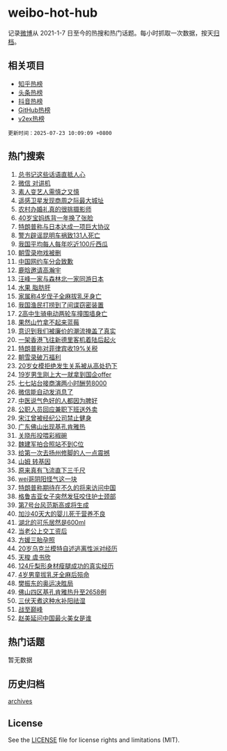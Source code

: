 # weibo-hot-hub

记录[微博](https://www.weibo.com)从 2021-1-7 日至今的热搜和热门话题。每小时抓取一次数据，按天[归档](archives)。

## 相关项目

- [知乎热榜](https://github.com/snaildev/zhihu-hot-hub)
- [头条热榜](https://github.com/snaildev/toutiao-hot-hub)
- [抖音热榜](https://github.com/snaildev/douyin-hot-hub)
- [GitHub热榜](https://github.com/snaildev/github-hot-hub)
- [v2ex热榜](https://github.com/snaildev/v2ex-hot-hub)


`更新时间：2025-07-23 10:09:09 +0800`

## 热门搜索

1. [总书记这些话语直抵人心](https://m.weibo.cn/search?containerid=100103type%3D1%26t%3D10%26q%3D%23%E6%80%BB%E4%B9%A6%E8%AE%B0%E8%BF%99%E4%BA%9B%E8%AF%9D%E8%AF%AD%E7%9B%B4%E6%8A%B5%E4%BA%BA%E5%BF%83%23&stream_entry_id=51&isnewpage=1&extparam=seat%3D1%26cate%3D10103%26q%3D%2523%25E6%2580%25BB%25E4%25B9%25A6%25E8%25AE%25B0%25E8%25BF%2599%25E4%25BA%259B%25E8%25AF%259D%25E8%25AF%25AD%25E7%259B%25B4%25E6%258A%25B5%25E4%25BA%25BA%25E5%25BF%2583%2523%26pos%3D0%26stream_entry_id%3D51%26c_type%3D51%26filter_type%3Drealtimehot%26dgr%3D0%26display_time%3D1753236548%26pre_seqid%3D17532365480580055279)
1. [微信 对讲机](https://m.weibo.cn/search?containerid=100103type%3D1%26t%3D10%26q%3D%E5%BE%AE%E4%BF%A1+%E5%AF%B9%E8%AE%B2%E6%9C%BA&stream_entry_id=31&isnewpage=1&extparam=seat%3D1%26flag%3D1%26pos%3D0%26stream_entry_id%3D31%26lcate%3D5001%26realpos%3D1%26q%3D%25E5%25BE%25AE%25E4%25BF%25A1%2520%25E5%25AF%25B9%25E8%25AE%25B2%25E6%259C%25BA%26filter_type%3Drealtimehot%26dgr%3D0%26band_rank%3D1%26cate%3D5001%26c_type%3D31%26display_time%3D1753236548%26pre_seqid%3D17532365480580055279)
1. [素人变艺人需慎之又慎](https://m.weibo.cn/search?containerid=100103type%3D1%26t%3D10%26q%3D%23%E7%B4%A0%E4%BA%BA%E5%8F%98%E8%89%BA%E4%BA%BA%E9%9C%80%E6%85%8E%E4%B9%8B%E5%8F%88%E6%85%8E%23&stream_entry_id=31&isnewpage=1&extparam=seat%3D1%26flag%3D1%26pos%3D1%26stream_entry_id%3D31%26lcate%3D5001%26realpos%3D2%26q%3D%2523%25E7%25B4%25A0%25E4%25BA%25BA%25E5%258F%2598%25E8%2589%25BA%25E4%25BA%25BA%25E9%259C%2580%25E6%2585%258E%25E4%25B9%258B%25E5%258F%2588%25E6%2585%258E%2523%26filter_type%3Drealtimehot%26dgr%3D0%26band_rank%3D2%26cate%3D5001%26c_type%3D31%26display_time%3D1753236548%26pre_seqid%3D17532365480580055279)
1. [遥感卫星发现商周之际最大城址](https://m.weibo.cn/search?containerid=100103type%3D1%26t%3D10%26q%3D%23%E9%81%A5%E6%84%9F%E5%8D%AB%E6%98%9F%E5%8F%91%E7%8E%B0%E5%95%86%E5%91%A8%E4%B9%8B%E9%99%85%E6%9C%80%E5%A4%A7%E5%9F%8E%E5%9D%80%23&stream_entry_id=31&isnewpage=1&extparam=seat%3D1%26flag%3D0%26pos%3D2%26stream_entry_id%3D31%26lcate%3D5001%26realpos%3D3%26q%3D%2523%25E9%2581%25A5%25E6%2584%259F%25E5%258D%25AB%25E6%2598%259F%25E5%258F%2591%25E7%258E%25B0%25E5%2595%2586%25E5%2591%25A8%25E4%25B9%258B%25E9%2599%2585%25E6%259C%2580%25E5%25A4%25A7%25E5%259F%258E%25E5%259D%2580%2523%26filter_type%3Drealtimehot%26dgr%3D0%26band_rank%3D3%26cate%3D5001%26c_type%3D31%26display_time%3D1753236548%26pre_seqid%3D17532365480580055279)
1. [农村办婚礼真的很挑摄影师](https://m.weibo.cn/search?containerid=100103type%3D1%26t%3D10%26q%3D%E5%86%9C%E6%9D%91%E5%8A%9E%E5%A9%9A%E7%A4%BC%E7%9C%9F%E7%9A%84%E5%BE%88%E6%8C%91%E6%91%84%E5%BD%B1%E5%B8%88&stream_entry_id=31&isnewpage=1&extparam=seat%3D1%26flag%3D0%26pos%3D3%26stream_entry_id%3D31%26lcate%3D5001%26realpos%3D4%26q%3D%25E5%2586%259C%25E6%259D%2591%25E5%258A%259E%25E5%25A9%259A%25E7%25A4%25BC%25E7%259C%259F%25E7%259A%2584%25E5%25BE%2588%25E6%258C%2591%25E6%2591%2584%25E5%25BD%25B1%25E5%25B8%2588%26filter_type%3Drealtimehot%26dgr%3D0%26band_rank%3D4%26cate%3D5001%26c_type%3D31%26display_time%3D1753236548%26pre_seqid%3D17532365480580055279)
1. [40岁宝妈练背一年换了张脸](https://m.weibo.cn/search?containerid=100103type%3D1%26t%3D10%26q%3D%2340%E5%B2%81%E5%AE%9D%E5%A6%88%E7%BB%83%E8%83%8C%E4%B8%80%E5%B9%B4%E6%8D%A2%E4%BA%86%E5%BC%A0%E8%84%B8%23&stream_entry_id=31&isnewpage=1&extparam=seat%3D1%26flag%3D1%26pos%3D4%26stream_entry_id%3D31%26lcate%3D5001%26realpos%3D5%26q%3D%252340%25E5%25B2%2581%25E5%25AE%259D%25E5%25A6%2588%25E7%25BB%2583%25E8%2583%258C%25E4%25B8%2580%25E5%25B9%25B4%25E6%258D%25A2%25E4%25BA%2586%25E5%25BC%25A0%25E8%2584%25B8%2523%26filter_type%3Drealtimehot%26dgr%3D0%26band_rank%3D5%26cate%3D5001%26c_type%3D31%26display_time%3D1753236548%26pre_seqid%3D17532365480580055279)
1. [特朗普称与日本达成一项巨大协议](https://m.weibo.cn/search?containerid=100103type%3D1%26t%3D10%26q%3D%23%E7%89%B9%E6%9C%97%E6%99%AE%E7%A7%B0%E4%B8%8E%E6%97%A5%E6%9C%AC%E8%BE%BE%E6%88%90%E4%B8%80%E9%A1%B9%E5%B7%A8%E5%A4%A7%E5%8D%8F%E8%AE%AE%23&stream_entry_id=31&isnewpage=1&extparam=seat%3D1%26flag%3D0%26pos%3D5%26stream_entry_id%3D31%26lcate%3D5001%26realpos%3D6%26q%3D%2523%25E7%2589%25B9%25E6%259C%2597%25E6%2599%25AE%25E7%25A7%25B0%25E4%25B8%258E%25E6%2597%25A5%25E6%259C%25AC%25E8%25BE%25BE%25E6%2588%2590%25E4%25B8%2580%25E9%25A1%25B9%25E5%25B7%25A8%25E5%25A4%25A7%25E5%258D%258F%25E8%25AE%25AE%2523%26filter_type%3Drealtimehot%26dgr%3D0%26band_rank%3D6%26cate%3D5001%26c_type%3D31%26display_time%3D1753236548%26pre_seqid%3D17532365480580055279)
1. [警方辟谣昆明车祸致131人死亡](https://m.weibo.cn/search?containerid=100103type%3D1%26t%3D10%26q%3D%23%E8%AD%A6%E6%96%B9%E8%BE%9F%E8%B0%A3%E6%98%86%E6%98%8E%E8%BD%A6%E7%A5%B8%E8%87%B4131%E4%BA%BA%E6%AD%BB%E4%BA%A1%23&stream_entry_id=31&isnewpage=1&extparam=seat%3D1%26is_ad_pos%3D1%26pos%3D6%26stream_entry_id%3D31%26lcate%3D5001%26cate%3D5001%26q%3D%2523%25E8%25AD%25A6%25E6%2596%25B9%25E8%25BE%259F%25E8%25B0%25A3%25E6%2598%2586%25E6%2598%258E%25E8%25BD%25A6%25E7%25A5%25B8%25E8%2587%25B4131%25E4%25BA%25BA%25E6%25AD%25BB%25E4%25BA%25A1%2523%26filter_type%3Drealtimehot%26dgr%3D0%26c_type%3D31%26adid%3D294375%26band_rank%3D7%26display_time%3D1753236548%26pre_seqid%3D17532365480580055279)
1. [我国平均每人每年吃近100斤西瓜](https://m.weibo.cn/search?containerid=100103type%3D1%26t%3D10%26q%3D%23%E6%88%91%E5%9B%BD%E5%B9%B3%E5%9D%87%E6%AF%8F%E4%BA%BA%E6%AF%8F%E5%B9%B4%E5%90%83%E8%BF%91100%E6%96%A4%E8%A5%BF%E7%93%9C%23&stream_entry_id=31&isnewpage=1&extparam=seat%3D1%26flag%3D0%26pos%3D7%26stream_entry_id%3D31%26lcate%3D5001%26realpos%3D7%26q%3D%2523%25E6%2588%2591%25E5%259B%25BD%25E5%25B9%25B3%25E5%259D%2587%25E6%25AF%258F%25E4%25BA%25BA%25E6%25AF%258F%25E5%25B9%25B4%25E5%2590%2583%25E8%25BF%2591100%25E6%2596%25A4%25E8%25A5%25BF%25E7%2593%259C%2523%26filter_type%3Drealtimehot%26dgr%3D0%26band_rank%3D7%26cate%3D5001%26c_type%3D31%26display_time%3D1753236548%26pre_seqid%3D17532365480580055279)
1. [朝雪录吻戏被删](https://m.weibo.cn/search?containerid=100103type%3D1%26t%3D10%26q%3D%23%E6%9C%9D%E9%9B%AA%E5%BD%95%E5%90%BB%E6%88%8F%E8%A2%AB%E5%88%A0%23&stream_entry_id=31&isnewpage=1&extparam=seat%3D1%26flag%3D1%26pos%3D8%26stream_entry_id%3D31%26lcate%3D5001%26realpos%3D8%26q%3D%2523%25E6%259C%259D%25E9%259B%25AA%25E5%25BD%2595%25E5%2590%25BB%25E6%2588%258F%25E8%25A2%25AB%25E5%2588%25A0%2523%26filter_type%3Drealtimehot%26dgr%3D0%26band_rank%3D8%26cate%3D5001%26c_type%3D31%26display_time%3D1753236548%26pre_seqid%3D17532365480580055279)
1. [中国网约车分会致歉](https://m.weibo.cn/search?containerid=100103type%3D1%26t%3D10%26q%3D%23%E4%B8%AD%E5%9B%BD%E7%BD%91%E7%BA%A6%E8%BD%A6%E5%88%86%E4%BC%9A%E8%87%B4%E6%AD%89%23&stream_entry_id=31&isnewpage=1&extparam=seat%3D1%26flag%3D1%26pos%3D9%26stream_entry_id%3D31%26lcate%3D5001%26realpos%3D9%26q%3D%2523%25E4%25B8%25AD%25E5%259B%25BD%25E7%25BD%2591%25E7%25BA%25A6%25E8%25BD%25A6%25E5%2588%2586%25E4%25BC%259A%25E8%2587%25B4%25E6%25AD%2589%2523%26filter_type%3Drealtimehot%26dgr%3D0%26band_rank%3D9%26cate%3D5001%26c_type%3D31%26display_time%3D1753236548%26pre_seqid%3D17532365480580055279)
1. [鹿晗邀请高瀚宇](https://m.weibo.cn/search?containerid=100103type%3D1%26t%3D10%26q%3D%23%E9%B9%BF%E6%99%97%E9%82%80%E8%AF%B7%E9%AB%98%E7%80%9A%E5%AE%87%23&stream_entry_id=31&isnewpage=1&extparam=seat%3D1%26flag%3D1%26pos%3D10%26stream_entry_id%3D31%26lcate%3D5001%26realpos%3D10%26q%3D%2523%25E9%25B9%25BF%25E6%2599%2597%25E9%2582%2580%25E8%25AF%25B7%25E9%25AB%2598%25E7%2580%259A%25E5%25AE%2587%2523%26filter_type%3Drealtimehot%26dgr%3D0%26band_rank%3D10%26cate%3D5001%26c_type%3D31%26display_time%3D1753236548%26pre_seqid%3D17532365480580055279)
1. [汪峰一家与森林北一家同游日本](https://m.weibo.cn/search?containerid=100103type%3D1%26t%3D10%26q%3D%23%E6%B1%AA%E5%B3%B0%E4%B8%80%E5%AE%B6%E4%B8%8E%E6%A3%AE%E6%9E%97%E5%8C%97%E4%B8%80%E5%AE%B6%E5%90%8C%E6%B8%B8%E6%97%A5%E6%9C%AC%23&stream_entry_id=31&isnewpage=1&extparam=seat%3D1%26flag%3D1%26pos%3D11%26stream_entry_id%3D31%26lcate%3D5001%26realpos%3D11%26q%3D%2523%25E6%25B1%25AA%25E5%25B3%25B0%25E4%25B8%2580%25E5%25AE%25B6%25E4%25B8%258E%25E6%25A3%25AE%25E6%259E%2597%25E5%258C%2597%25E4%25B8%2580%25E5%25AE%25B6%25E5%2590%258C%25E6%25B8%25B8%25E6%2597%25A5%25E6%259C%25AC%2523%26filter_type%3Drealtimehot%26dgr%3D0%26band_rank%3D11%26cate%3D5001%26c_type%3D31%26display_time%3D1753236548%26pre_seqid%3D17532365480580055279)
1. [水果 脂肪肝](https://m.weibo.cn/search?containerid=100103type%3D1%26t%3D10%26q%3D%E6%B0%B4%E6%9E%9C+%E8%84%82%E8%82%AA%E8%82%9D&stream_entry_id=31&isnewpage=1&extparam=seat%3D1%26flag%3D1%26pos%3D12%26stream_entry_id%3D31%26lcate%3D5001%26realpos%3D12%26q%3D%25E6%25B0%25B4%25E6%259E%259C%2520%25E8%2584%2582%25E8%2582%25AA%25E8%2582%259D%26filter_type%3Drealtimehot%26dgr%3D0%26band_rank%3D12%26cate%3D5001%26c_type%3D31%26display_time%3D1753236548%26pre_seqid%3D17532365480580055279)
1. [家属称4岁侄子全麻拔乳牙身亡](https://m.weibo.cn/search?containerid=100103type%3D1%26t%3D10%26q%3D%23%E5%AE%B6%E5%B1%9E%E7%A7%B04%E5%B2%81%E4%BE%84%E5%AD%90%E5%85%A8%E9%BA%BB%E6%8B%94%E4%B9%B3%E7%89%99%E8%BA%AB%E4%BA%A1%23&stream_entry_id=31&isnewpage=1&extparam=seat%3D1%26flag%3D0%26pos%3D13%26stream_entry_id%3D31%26lcate%3D5001%26realpos%3D13%26q%3D%2523%25E5%25AE%25B6%25E5%25B1%259E%25E7%25A7%25B04%25E5%25B2%2581%25E4%25BE%2584%25E5%25AD%2590%25E5%2585%25A8%25E9%25BA%25BB%25E6%258B%2594%25E4%25B9%25B3%25E7%2589%2599%25E8%25BA%25AB%25E4%25BA%25A1%2523%26filter_type%3Drealtimehot%26dgr%3D0%26band_rank%3D13%26cate%3D5001%26c_type%3D31%26display_time%3D1753236548%26pre_seqid%3D17532365480580055279)
1. [我国渔民打捞到了间谍窃密装置](https://m.weibo.cn/search?containerid=100103type%3D1%26t%3D10%26q%3D%23%E6%88%91%E5%9B%BD%E6%B8%94%E6%B0%91%E6%89%93%E6%8D%9E%E5%88%B0%E4%BA%86%E9%97%B4%E8%B0%8D%E7%AA%83%E5%AF%86%E8%A3%85%E7%BD%AE%23&stream_entry_id=31&isnewpage=1&extparam=seat%3D1%26flag%3D0%26pos%3D14%26stream_entry_id%3D31%26lcate%3D5001%26realpos%3D14%26q%3D%2523%25E6%2588%2591%25E5%259B%25BD%25E6%25B8%2594%25E6%25B0%2591%25E6%2589%2593%25E6%258D%259E%25E5%2588%25B0%25E4%25BA%2586%25E9%2597%25B4%25E8%25B0%258D%25E7%25AA%2583%25E5%25AF%2586%25E8%25A3%2585%25E7%25BD%25AE%2523%26filter_type%3Drealtimehot%26dgr%3D0%26band_rank%3D14%26cate%3D5001%26c_type%3D31%26display_time%3D1753236548%26pre_seqid%3D17532365480580055279)
1. [2高中生骑电动两轮车撞围墙身亡](https://m.weibo.cn/search?containerid=100103type%3D1%26t%3D10%26q%3D%232%E9%AB%98%E4%B8%AD%E7%94%9F%E9%AA%91%E7%94%B5%E5%8A%A8%E4%B8%A4%E8%BD%AE%E8%BD%A6%E6%92%9E%E5%9B%B4%E5%A2%99%E8%BA%AB%E4%BA%A1%23&stream_entry_id=31&isnewpage=1&extparam=seat%3D1%26flag%3D0%26pos%3D15%26stream_entry_id%3D31%26lcate%3D5001%26realpos%3D15%26q%3D%25232%25E9%25AB%2598%25E4%25B8%25AD%25E7%2594%259F%25E9%25AA%2591%25E7%2594%25B5%25E5%258A%25A8%25E4%25B8%25A4%25E8%25BD%25AE%25E8%25BD%25A6%25E6%2592%259E%25E5%259B%25B4%25E5%25A2%2599%25E8%25BA%25AB%25E4%25BA%25A1%2523%26filter_type%3Drealtimehot%26dgr%3D0%26band_rank%3D15%26cate%3D5001%26c_type%3D31%26display_time%3D1753236548%26pre_seqid%3D17532365480580055279)
1. [果然山竹拿不起来蓝莓](https://m.weibo.cn/search?containerid=100103type%3D1%26t%3D10%26q%3D%E6%9E%9C%E7%84%B6%E5%B1%B1%E7%AB%B9%E6%8B%BF%E4%B8%8D%E8%B5%B7%E6%9D%A5%E8%93%9D%E8%8E%93&stream_entry_id=31&isnewpage=1&extparam=seat%3D1%26flag%3D0%26pos%3D16%26stream_entry_id%3D31%26lcate%3D5001%26realpos%3D16%26q%3D%25E6%259E%259C%25E7%2584%25B6%25E5%25B1%25B1%25E7%25AB%25B9%25E6%258B%25BF%25E4%25B8%258D%25E8%25B5%25B7%25E6%259D%25A5%25E8%2593%259D%25E8%258E%2593%26filter_type%3Drealtimehot%26dgr%3D0%26band_rank%3D16%26cate%3D5001%26c_type%3D31%26display_time%3D1753236548%26pre_seqid%3D17532365480580055279)
1. [意识到我们被廉价的潮流掩盖了真实](https://m.weibo.cn/search?containerid=100103type%3D1%26t%3D10%26q%3D%23%E6%84%8F%E8%AF%86%E5%88%B0%E6%88%91%E4%BB%AC%E8%A2%AB%E5%BB%89%E4%BB%B7%E7%9A%84%E6%BD%AE%E6%B5%81%E6%8E%A9%E7%9B%96%E4%BA%86%E7%9C%9F%E5%AE%9E%23&stream_entry_id=31&isnewpage=1&extparam=seat%3D1%26flag%3D0%26pos%3D17%26stream_entry_id%3D31%26lcate%3D5001%26realpos%3D17%26q%3D%2523%25E6%2584%258F%25E8%25AF%2586%25E5%2588%25B0%25E6%2588%2591%25E4%25BB%25AC%25E8%25A2%25AB%25E5%25BB%2589%25E4%25BB%25B7%25E7%259A%2584%25E6%25BD%25AE%25E6%25B5%2581%25E6%258E%25A9%25E7%259B%2596%25E4%25BA%2586%25E7%259C%259F%25E5%25AE%259E%2523%26filter_type%3Drealtimehot%26dgr%3D0%26band_rank%3D17%26cate%3D5001%26c_type%3D31%26display_time%3D1753236548%26pre_seqid%3D17532365480580055279)
1. [一架香港飞往新德里客机着陆后起火](https://m.weibo.cn/search?containerid=100103type%3D1%26t%3D10%26q%3D%23%E4%B8%80%E6%9E%B6%E9%A6%99%E6%B8%AF%E9%A3%9E%E5%BE%80%E6%96%B0%E5%BE%B7%E9%87%8C%E5%AE%A2%E6%9C%BA%E7%9D%80%E9%99%86%E5%90%8E%E8%B5%B7%E7%81%AB%23&stream_entry_id=31&isnewpage=1&extparam=seat%3D1%26flag%3D1%26pos%3D18%26stream_entry_id%3D31%26lcate%3D5001%26realpos%3D18%26q%3D%2523%25E4%25B8%2580%25E6%259E%25B6%25E9%25A6%2599%25E6%25B8%25AF%25E9%25A3%259E%25E5%25BE%2580%25E6%2596%25B0%25E5%25BE%25B7%25E9%2587%258C%25E5%25AE%25A2%25E6%259C%25BA%25E7%259D%2580%25E9%2599%2586%25E5%2590%258E%25E8%25B5%25B7%25E7%2581%25AB%2523%26filter_type%3Drealtimehot%26dgr%3D0%26band_rank%3D18%26cate%3D5001%26c_type%3D31%26display_time%3D1753236548%26pre_seqid%3D17532365480580055279)
1. [特朗普称对菲律宾收19%关税](https://m.weibo.cn/search?containerid=100103type%3D1%26t%3D10%26q%3D%23%E7%89%B9%E6%9C%97%E6%99%AE%E7%A7%B0%E5%AF%B9%E8%8F%B2%E5%BE%8B%E5%AE%BE%E6%94%B619%25%E5%85%B3%E7%A8%8E%23&stream_entry_id=31&isnewpage=1&extparam=seat%3D1%26flag%3D1%26pos%3D19%26stream_entry_id%3D31%26lcate%3D5001%26realpos%3D19%26q%3D%2523%25E7%2589%25B9%25E6%259C%2597%25E6%2599%25AE%25E7%25A7%25B0%25E5%25AF%25B9%25E8%258F%25B2%25E5%25BE%258B%25E5%25AE%25BE%25E6%2594%25B619%2525%25E5%2585%25B3%25E7%25A8%258E%2523%26filter_type%3Drealtimehot%26dgr%3D0%26band_rank%3D19%26cate%3D5001%26c_type%3D31%26display_time%3D1753236548%26pre_seqid%3D17532365480580055279)
1. [朝雪录破万福利](https://m.weibo.cn/search?containerid=100103type%3D1%26t%3D10%26q%3D%23%E6%9C%9D%E9%9B%AA%E5%BD%95%E7%A0%B4%E4%B8%87%E7%A6%8F%E5%88%A9%23&stream_entry_id=31&isnewpage=1&extparam=seat%3D1%26flag%3D0%26pos%3D20%26stream_entry_id%3D31%26lcate%3D5001%26realpos%3D20%26q%3D%2523%25E6%259C%259D%25E9%259B%25AA%25E5%25BD%2595%25E7%25A0%25B4%25E4%25B8%2587%25E7%25A6%258F%25E5%2588%25A9%2523%26filter_type%3Drealtimehot%26dgr%3D0%26band_rank%3D20%26cate%3D5001%26c_type%3D31%26display_time%3D1753236548%26pre_seqid%3D17532365480580055279)
1. [20岁女模拒绝发生关系被从高处扔下](https://m.weibo.cn/search?containerid=100103type%3D1%26t%3D10%26q%3D%2320%E5%B2%81%E5%A5%B3%E6%A8%A1%E6%8B%92%E7%BB%9D%E5%8F%91%E7%94%9F%E5%85%B3%E7%B3%BB%E8%A2%AB%E4%BB%8E%E9%AB%98%E5%A4%84%E6%89%94%E4%B8%8B%23&stream_entry_id=31&isnewpage=1&extparam=seat%3D1%26flag%3D1%26pos%3D21%26stream_entry_id%3D31%26lcate%3D5001%26realpos%3D21%26q%3D%252320%25E5%25B2%2581%25E5%25A5%25B3%25E6%25A8%25A1%25E6%258B%2592%25E7%25BB%259D%25E5%258F%2591%25E7%2594%259F%25E5%2585%25B3%25E7%25B3%25BB%25E8%25A2%25AB%25E4%25BB%258E%25E9%25AB%2598%25E5%25A4%2584%25E6%2589%2594%25E4%25B8%258B%2523%26filter_type%3Drealtimehot%26dgr%3D0%26band_rank%3D21%26cate%3D5001%26c_type%3D31%26display_time%3D1753236548%26pre_seqid%3D17532365480580055279)
1. [19岁男生刚上大一就拿到国企offer](https://m.weibo.cn/search?containerid=100103type%3D1%26t%3D10%26q%3D%2319%E5%B2%81%E7%94%B7%E7%94%9F%E5%88%9A%E4%B8%8A%E5%A4%A7%E4%B8%80%E5%B0%B1%E6%8B%BF%E5%88%B0%E5%9B%BD%E4%BC%81offer%23&stream_entry_id=31&isnewpage=1&extparam=seat%3D1%26flag%3D0%26pos%3D22%26stream_entry_id%3D31%26lcate%3D5001%26realpos%3D22%26q%3D%252319%25E5%25B2%2581%25E7%2594%25B7%25E7%2594%259F%25E5%2588%259A%25E4%25B8%258A%25E5%25A4%25A7%25E4%25B8%2580%25E5%25B0%25B1%25E6%258B%25BF%25E5%2588%25B0%25E5%259B%25BD%25E4%25BC%2581offer%2523%26filter_type%3Drealtimehot%26dgr%3D0%26band_rank%3D22%26cate%3D5001%26c_type%3D31%26display_time%3D1753236548%26pre_seqid%3D17532365480580055279)
1. [七七站台接商演两小时酬劳8000](https://m.weibo.cn/search?containerid=100103type%3D1%26t%3D10%26q%3D%23%E4%B8%83%E4%B8%83%E7%AB%99%E5%8F%B0%E6%8E%A5%E5%95%86%E6%BC%94%E4%B8%A4%E5%B0%8F%E6%97%B6%E9%85%AC%E5%8A%B38000%23&stream_entry_id=31&isnewpage=1&extparam=seat%3D1%26flag%3D0%26pos%3D23%26stream_entry_id%3D31%26lcate%3D5001%26realpos%3D23%26q%3D%2523%25E4%25B8%2583%25E4%25B8%2583%25E7%25AB%2599%25E5%258F%25B0%25E6%258E%25A5%25E5%2595%2586%25E6%25BC%2594%25E4%25B8%25A4%25E5%25B0%258F%25E6%2597%25B6%25E9%2585%25AC%25E5%258A%25B38000%2523%26filter_type%3Drealtimehot%26dgr%3D0%26band_rank%3D23%26cate%3D5001%26c_type%3D31%26display_time%3D1753236548%26pre_seqid%3D17532365480580055279)
1. [微信能自动发消息了](https://m.weibo.cn/search?containerid=100103type%3D1%26t%3D10%26q%3D%23%E5%BE%AE%E4%BF%A1%E8%83%BD%E8%87%AA%E5%8A%A8%E5%8F%91%E6%B6%88%E6%81%AF%E4%BA%86%23&stream_entry_id=31&isnewpage=1&extparam=seat%3D1%26flag%3D0%26pos%3D24%26stream_entry_id%3D31%26lcate%3D5001%26realpos%3D24%26q%3D%2523%25E5%25BE%25AE%25E4%25BF%25A1%25E8%2583%25BD%25E8%2587%25AA%25E5%258A%25A8%25E5%258F%2591%25E6%25B6%2588%25E6%2581%25AF%25E4%25BA%2586%2523%26filter_type%3Drealtimehot%26dgr%3D0%26band_rank%3D24%26cate%3D5001%26c_type%3D31%26display_time%3D1753236548%26pre_seqid%3D17532365480580055279)
1. [中医说气色好的人都因为脾好](https://m.weibo.cn/search?containerid=100103type%3D1%26t%3D10%26q%3D%23%E4%B8%AD%E5%8C%BB%E8%AF%B4%E6%B0%94%E8%89%B2%E5%A5%BD%E7%9A%84%E4%BA%BA%E9%83%BD%E5%9B%A0%E4%B8%BA%E8%84%BE%E5%A5%BD%23&stream_entry_id=31&isnewpage=1&extparam=seat%3D1%26flag%3D0%26pos%3D25%26stream_entry_id%3D31%26lcate%3D5001%26realpos%3D25%26q%3D%2523%25E4%25B8%25AD%25E5%258C%25BB%25E8%25AF%25B4%25E6%25B0%2594%25E8%2589%25B2%25E5%25A5%25BD%25E7%259A%2584%25E4%25BA%25BA%25E9%2583%25BD%25E5%259B%25A0%25E4%25B8%25BA%25E8%2584%25BE%25E5%25A5%25BD%2523%26filter_type%3Drealtimehot%26dgr%3D0%26band_rank%3D25%26cate%3D5001%26c_type%3D31%26display_time%3D1753236548%26pre_seqid%3D17532365480580055279)
1. [公职人员回应兼职下班送外卖](https://m.weibo.cn/search?containerid=100103type%3D1%26t%3D10%26q%3D%23%E5%85%AC%E8%81%8C%E4%BA%BA%E5%91%98%E5%9B%9E%E5%BA%94%E5%85%BC%E8%81%8C%E4%B8%8B%E7%8F%AD%E9%80%81%E5%A4%96%E5%8D%96%23&stream_entry_id=31&isnewpage=1&extparam=seat%3D1%26flag%3D0%26pos%3D26%26stream_entry_id%3D31%26lcate%3D5001%26realpos%3D26%26q%3D%2523%25E5%2585%25AC%25E8%2581%258C%25E4%25BA%25BA%25E5%2591%2598%25E5%259B%259E%25E5%25BA%2594%25E5%2585%25BC%25E8%2581%258C%25E4%25B8%258B%25E7%258F%25AD%25E9%2580%2581%25E5%25A4%2596%25E5%258D%2596%2523%26filter_type%3Drealtimehot%26dgr%3D0%26band_rank%3D26%26cate%3D5001%26c_type%3D31%26display_time%3D1753236548%26pre_seqid%3D17532365480580055279)
1. [宋江曾被经纪公司禁止健身](https://m.weibo.cn/search?containerid=100103type%3D1%26t%3D10%26q%3D%23%E5%AE%8B%E6%B1%9F%E6%9B%BE%E8%A2%AB%E7%BB%8F%E7%BA%AA%E5%85%AC%E5%8F%B8%E7%A6%81%E6%AD%A2%E5%81%A5%E8%BA%AB%23&stream_entry_id=31&isnewpage=1&extparam=seat%3D1%26flag%3D0%26pos%3D27%26stream_entry_id%3D31%26lcate%3D5001%26realpos%3D27%26q%3D%2523%25E5%25AE%258B%25E6%25B1%259F%25E6%259B%25BE%25E8%25A2%25AB%25E7%25BB%258F%25E7%25BA%25AA%25E5%2585%25AC%25E5%258F%25B8%25E7%25A6%2581%25E6%25AD%25A2%25E5%2581%25A5%25E8%25BA%25AB%2523%26filter_type%3Drealtimehot%26dgr%3D0%26band_rank%3D27%26cate%3D5001%26c_type%3D31%26display_time%3D1753236548%26pre_seqid%3D17532365480580055279)
1. [广东佛山出现基孔肯雅热](https://m.weibo.cn/search?containerid=100103type%3D1%26t%3D10%26q%3D%23%E5%B9%BF%E4%B8%9C%E4%BD%9B%E5%B1%B1%E5%87%BA%E7%8E%B0%E5%9F%BA%E5%AD%94%E8%82%AF%E9%9B%85%E7%83%AD%23&stream_entry_id=31&isnewpage=1&extparam=seat%3D1%26flag%3D0%26pos%3D28%26stream_entry_id%3D31%26lcate%3D5001%26realpos%3D28%26q%3D%2523%25E5%25B9%25BF%25E4%25B8%259C%25E4%25BD%259B%25E5%25B1%25B1%25E5%2587%25BA%25E7%258E%25B0%25E5%259F%25BA%25E5%25AD%2594%25E8%2582%25AF%25E9%259B%2585%25E7%2583%25AD%2523%26filter_type%3Drealtimehot%26dgr%3D0%26band_rank%3D28%26cate%3D5001%26c_type%3D31%26display_time%3D1753236548%26pre_seqid%3D17532365480580055279)
1. [关晓彤投喂彩椒碗](https://m.weibo.cn/search?containerid=100103type%3D1%26t%3D10%26q%3D%23%E5%85%B3%E6%99%93%E5%BD%A4%E6%8A%95%E5%96%82%E5%BD%A9%E6%A4%92%E7%A2%97%23&stream_entry_id=31&isnewpage=1&extparam=seat%3D1%26flag%3D0%26pos%3D29%26stream_entry_id%3D31%26lcate%3D5001%26realpos%3D29%26q%3D%2523%25E5%2585%25B3%25E6%2599%2593%25E5%25BD%25A4%25E6%258A%2595%25E5%2596%2582%25E5%25BD%25A9%25E6%25A4%2592%25E7%25A2%2597%2523%26filter_type%3Drealtimehot%26dgr%3D0%26band_rank%3D29%26cate%3D5001%26c_type%3D31%26display_time%3D1753236548%26pre_seqid%3D17532365480580055279)
1. [魏建军拍合照站不到C位](https://m.weibo.cn/search?containerid=100103type%3D1%26t%3D10%26q%3D%23%E9%AD%8F%E5%BB%BA%E5%86%9B%E6%8B%8D%E5%90%88%E7%85%A7%E7%AB%99%E4%B8%8D%E5%88%B0C%E4%BD%8D%23&stream_entry_id=31&isnewpage=1&extparam=seat%3D1%26flag%3D1%26pos%3D30%26stream_entry_id%3D31%26lcate%3D5001%26realpos%3D30%26q%3D%2523%25E9%25AD%258F%25E5%25BB%25BA%25E5%2586%259B%25E6%258B%258D%25E5%2590%2588%25E7%2585%25A7%25E7%25AB%2599%25E4%25B8%258D%25E5%2588%25B0C%25E4%25BD%258D%2523%26filter_type%3Drealtimehot%26dgr%3D0%26band_rank%3D30%26cate%3D5001%26c_type%3D31%26display_time%3D1753236548%26pre_seqid%3D17532365480580055279)
1. [给第一次去扬州修脚的人一点震撼](https://m.weibo.cn/search?containerid=100103type%3D1%26t%3D10%26q%3D%E7%BB%99%E7%AC%AC%E4%B8%80%E6%AC%A1%E5%8E%BB%E6%89%AC%E5%B7%9E%E4%BF%AE%E8%84%9A%E7%9A%84%E4%BA%BA%E4%B8%80%E7%82%B9%E9%9C%87%E6%92%BC&stream_entry_id=31&isnewpage=1&extparam=seat%3D1%26flag%3D1%26pos%3D31%26stream_entry_id%3D31%26lcate%3D5001%26realpos%3D31%26q%3D%25E7%25BB%2599%25E7%25AC%25AC%25E4%25B8%2580%25E6%25AC%25A1%25E5%258E%25BB%25E6%2589%25AC%25E5%25B7%259E%25E4%25BF%25AE%25E8%2584%259A%25E7%259A%2584%25E4%25BA%25BA%25E4%25B8%2580%25E7%2582%25B9%25E9%259C%2587%25E6%2592%25BC%26filter_type%3Drealtimehot%26dgr%3D0%26band_rank%3D31%26cate%3D5001%26c_type%3D31%26display_time%3D1753236548%26pre_seqid%3D17532365480580055279)
1. [山姆 转基因](https://m.weibo.cn/search?containerid=100103type%3D1%26t%3D10%26q%3D%E5%B1%B1%E5%A7%86+%E8%BD%AC%E5%9F%BA%E5%9B%A0&stream_entry_id=31&isnewpage=1&extparam=seat%3D1%26flag%3D1%26pos%3D32%26stream_entry_id%3D31%26lcate%3D5001%26realpos%3D32%26q%3D%25E5%25B1%25B1%25E5%25A7%2586%2520%25E8%25BD%25AC%25E5%259F%25BA%25E5%259B%25A0%26filter_type%3Drealtimehot%26dgr%3D0%26band_rank%3D32%26cate%3D5001%26c_type%3D31%26display_time%3D1753236548%26pre_seqid%3D17532365480580055279)
1. [原来真有飞流直下三千尺](https://m.weibo.cn/search?containerid=100103type%3D1%26t%3D10%26q%3D%23%E5%8E%9F%E6%9D%A5%E7%9C%9F%E6%9C%89%E9%A3%9E%E6%B5%81%E7%9B%B4%E4%B8%8B%E4%B8%89%E5%8D%83%E5%B0%BA%23&stream_entry_id=31&isnewpage=1&extparam=seat%3D1%26flag%3D0%26pos%3D33%26stream_entry_id%3D31%26lcate%3D5001%26realpos%3D33%26q%3D%2523%25E5%258E%259F%25E6%259D%25A5%25E7%259C%259F%25E6%259C%2589%25E9%25A3%259E%25E6%25B5%2581%25E7%259B%25B4%25E4%25B8%258B%25E4%25B8%2589%25E5%258D%2583%25E5%25B0%25BA%2523%26filter_type%3Drealtimehot%26dgr%3D0%26band_rank%3D33%26cate%3D5001%26c_type%3D31%26display_time%3D1753236548%26pre_seqid%3D17532365480580055279)
1. [wei哥阴阳怪气这一块](https://m.weibo.cn/search?containerid=100103type%3D1%26t%3D10%26q%3D%23wei%E5%93%A5%E9%98%B4%E9%98%B3%E6%80%AA%E6%B0%94%E8%BF%99%E4%B8%80%E5%9D%97%23&stream_entry_id=31&isnewpage=1&extparam=seat%3D1%26flag%3D1%26pos%3D34%26stream_entry_id%3D31%26lcate%3D5001%26realpos%3D34%26q%3D%2523wei%25E5%2593%25A5%25E9%2598%25B4%25E9%2598%25B3%25E6%2580%25AA%25E6%25B0%2594%25E8%25BF%2599%25E4%25B8%2580%25E5%259D%2597%2523%26filter_type%3Drealtimehot%26dgr%3D0%26band_rank%3D34%26cate%3D5001%26c_type%3D31%26display_time%3D1753236548%26pre_seqid%3D17532365480580055279)
1. [特朗普称期待在不久的将来访问中国](https://m.weibo.cn/search?containerid=100103type%3D1%26t%3D10%26q%3D%23%E7%89%B9%E6%9C%97%E6%99%AE%E7%A7%B0%E6%9C%9F%E5%BE%85%E5%9C%A8%E4%B8%8D%E4%B9%85%E7%9A%84%E5%B0%86%E6%9D%A5%E8%AE%BF%E9%97%AE%E4%B8%AD%E5%9B%BD%23&stream_entry_id=31&isnewpage=1&extparam=seat%3D1%26flag%3D1%26pos%3D35%26stream_entry_id%3D31%26lcate%3D5001%26realpos%3D35%26q%3D%2523%25E7%2589%25B9%25E6%259C%2597%25E6%2599%25AE%25E7%25A7%25B0%25E6%259C%259F%25E5%25BE%2585%25E5%259C%25A8%25E4%25B8%258D%25E4%25B9%2585%25E7%259A%2584%25E5%25B0%2586%25E6%259D%25A5%25E8%25AE%25BF%25E9%2597%25AE%25E4%25B8%25AD%25E5%259B%25BD%2523%26filter_type%3Drealtimehot%26dgr%3D0%26band_rank%3D35%26cate%3D5001%26c_type%3D31%26display_time%3D1753236548%26pre_seqid%3D17532365480580055279)
1. [格鲁吉亚女子突然发狂咬住护士颈部](https://m.weibo.cn/search?containerid=100103type%3D1%26t%3D10%26q%3D%23%E6%A0%BC%E9%B2%81%E5%90%89%E4%BA%9A%E5%A5%B3%E5%AD%90%E7%AA%81%E7%84%B6%E5%8F%91%E7%8B%82%E5%92%AC%E4%BD%8F%E6%8A%A4%E5%A3%AB%E9%A2%88%E9%83%A8%23&stream_entry_id=31&isnewpage=1&extparam=seat%3D1%26flag%3D0%26pos%3D36%26stream_entry_id%3D31%26lcate%3D5001%26realpos%3D36%26q%3D%2523%25E6%25A0%25BC%25E9%25B2%2581%25E5%2590%2589%25E4%25BA%259A%25E5%25A5%25B3%25E5%25AD%2590%25E7%25AA%2581%25E7%2584%25B6%25E5%258F%2591%25E7%258B%2582%25E5%2592%25AC%25E4%25BD%258F%25E6%258A%25A4%25E5%25A3%25AB%25E9%25A2%2588%25E9%2583%25A8%2523%26filter_type%3Drealtimehot%26dgr%3D0%26band_rank%3D36%26cate%3D5001%26c_type%3D31%26display_time%3D1753236548%26pre_seqid%3D17532365480580055279)
1. [第7号台风范斯高或将生成](https://m.weibo.cn/search?containerid=100103type%3D1%26t%3D10%26q%3D%23%E7%AC%AC7%E5%8F%B7%E5%8F%B0%E9%A3%8E%E8%8C%83%E6%96%AF%E9%AB%98%E6%88%96%E5%B0%86%E7%94%9F%E6%88%90%23&stream_entry_id=31&isnewpage=1&extparam=seat%3D1%26flag%3D0%26pos%3D37%26stream_entry_id%3D31%26lcate%3D5001%26realpos%3D37%26q%3D%2523%25E7%25AC%25AC7%25E5%258F%25B7%25E5%258F%25B0%25E9%25A3%258E%25E8%258C%2583%25E6%2596%25AF%25E9%25AB%2598%25E6%2588%2596%25E5%25B0%2586%25E7%2594%259F%25E6%2588%2590%2523%26filter_type%3Drealtimehot%26dgr%3D0%26band_rank%3D37%26cate%3D5001%26c_type%3D31%26display_time%3D1753236548%26pre_seqid%3D17532365480580055279)
1. [加沙40天大的婴儿死于营养不良](https://m.weibo.cn/search?containerid=100103type%3D1%26t%3D10%26q%3D%23%E5%8A%A0%E6%B2%9940%E5%A4%A9%E5%A4%A7%E7%9A%84%E5%A9%B4%E5%84%BF%E6%AD%BB%E4%BA%8E%E8%90%A5%E5%85%BB%E4%B8%8D%E8%89%AF%23&stream_entry_id=31&isnewpage=1&extparam=seat%3D1%26flag%3D1%26pos%3D38%26stream_entry_id%3D31%26lcate%3D5001%26realpos%3D38%26q%3D%2523%25E5%258A%25A0%25E6%25B2%259940%25E5%25A4%25A9%25E5%25A4%25A7%25E7%259A%2584%25E5%25A9%25B4%25E5%2584%25BF%25E6%25AD%25BB%25E4%25BA%258E%25E8%2590%25A5%25E5%2585%25BB%25E4%25B8%258D%25E8%2589%25AF%2523%26filter_type%3Drealtimehot%26dgr%3D0%26band_rank%3D38%26cate%3D5001%26c_type%3D31%26display_time%3D1753236548%26pre_seqid%3D17532365480580055279)
1. [湖北的可乐居然是600ml](https://m.weibo.cn/search?containerid=100103type%3D1%26t%3D10%26q%3D%E6%B9%96%E5%8C%97%E7%9A%84%E5%8F%AF%E4%B9%90%E5%B1%85%E7%84%B6%E6%98%AF600ml&stream_entry_id=31&isnewpage=1&extparam=seat%3D1%26flag%3D1%26pos%3D39%26stream_entry_id%3D31%26lcate%3D5001%26realpos%3D39%26q%3D%25E6%25B9%2596%25E5%258C%2597%25E7%259A%2584%25E5%258F%25AF%25E4%25B9%2590%25E5%25B1%2585%25E7%2584%25B6%25E6%2598%25AF600ml%26filter_type%3Drealtimehot%26dgr%3D0%26band_rank%3D39%26cate%3D5001%26c_type%3D31%26display_time%3D1753236548%26pre_seqid%3D17532365480580055279)
1. [当老公上交工资后](https://m.weibo.cn/search?containerid=100103type%3D1%26t%3D10%26q%3D%E5%BD%93%E8%80%81%E5%85%AC%E4%B8%8A%E4%BA%A4%E5%B7%A5%E8%B5%84%E5%90%8E&stream_entry_id=31&isnewpage=1&extparam=seat%3D1%26flag%3D1%26pos%3D40%26stream_entry_id%3D31%26lcate%3D5001%26realpos%3D40%26q%3D%25E5%25BD%2593%25E8%2580%2581%25E5%2585%25AC%25E4%25B8%258A%25E4%25BA%25A4%25E5%25B7%25A5%25E8%25B5%2584%25E5%2590%258E%26filter_type%3Drealtimehot%26dgr%3D0%26band_rank%3D40%26cate%3D5001%26c_type%3D31%26display_time%3D1753236548%26pre_seqid%3D17532365480580055279)
1. [方媛三胎孕照](https://m.weibo.cn/search?containerid=100103type%3D1%26t%3D10%26q%3D%23%E6%96%B9%E5%AA%9B%E4%B8%89%E8%83%8E%E5%AD%95%E7%85%A7%23&stream_entry_id=31&isnewpage=1&extparam=seat%3D1%26flag%3D0%26pos%3D41%26stream_entry_id%3D31%26lcate%3D5001%26realpos%3D41%26q%3D%2523%25E6%2596%25B9%25E5%25AA%259B%25E4%25B8%2589%25E8%2583%258E%25E5%25AD%2595%25E7%2585%25A7%2523%26filter_type%3Drealtimehot%26dgr%3D0%26band_rank%3D41%26cate%3D5001%26c_type%3D31%26display_time%3D1753236548%26pre_seqid%3D17532365480580055279)
1. [20岁乌克兰模特自述逃离性派对经历](https://m.weibo.cn/search?containerid=100103type%3D1%26t%3D10%26q%3D%2320%E5%B2%81%E4%B9%8C%E5%85%8B%E5%85%B0%E6%A8%A1%E7%89%B9%E8%87%AA%E8%BF%B0%E9%80%83%E7%A6%BB%E6%80%A7%E6%B4%BE%E5%AF%B9%E7%BB%8F%E5%8E%86%23&stream_entry_id=31&isnewpage=1&extparam=seat%3D1%26flag%3D0%26pos%3D42%26stream_entry_id%3D31%26lcate%3D5001%26realpos%3D42%26q%3D%252320%25E5%25B2%2581%25E4%25B9%258C%25E5%2585%258B%25E5%2585%25B0%25E6%25A8%25A1%25E7%2589%25B9%25E8%2587%25AA%25E8%25BF%25B0%25E9%2580%2583%25E7%25A6%25BB%25E6%2580%25A7%25E6%25B4%25BE%25E5%25AF%25B9%25E7%25BB%258F%25E5%258E%2586%2523%26filter_type%3Drealtimehot%26dgr%3D0%26band_rank%3D42%26cate%3D5001%26c_type%3D31%26display_time%3D1753236548%26pre_seqid%3D17532365480580055279)
1. [天梭 虞书欣](https://m.weibo.cn/search?containerid=100103type%3D1%26t%3D10%26q%3D%E5%A4%A9%E6%A2%AD+%E8%99%9E%E4%B9%A6%E6%AC%A3&stream_entry_id=31&isnewpage=1&extparam=seat%3D1%26flag%3D0%26pos%3D43%26stream_entry_id%3D31%26lcate%3D5001%26realpos%3D43%26q%3D%25E5%25A4%25A9%25E6%25A2%25AD%2520%25E8%2599%259E%25E4%25B9%25A6%25E6%25AC%25A3%26filter_type%3Drealtimehot%26dgr%3D0%26band_rank%3D43%26cate%3D5001%26c_type%3D31%26display_time%3D1753236548%26pre_seqid%3D17532365480580055279)
1. [124斤梨形身材瘦腿成功的真实经历](https://m.weibo.cn/search?containerid=100103type%3D1%26t%3D10%26q%3D124%E6%96%A4%E6%A2%A8%E5%BD%A2%E8%BA%AB%E6%9D%90%E7%98%A6%E8%85%BF%E6%88%90%E5%8A%9F%E7%9A%84%E7%9C%9F%E5%AE%9E%E7%BB%8F%E5%8E%86&stream_entry_id=31&isnewpage=1&extparam=seat%3D1%26flag%3D0%26pos%3D44%26stream_entry_id%3D31%26lcate%3D5001%26realpos%3D44%26q%3D124%25E6%2596%25A4%25E6%25A2%25A8%25E5%25BD%25A2%25E8%25BA%25AB%25E6%259D%2590%25E7%2598%25A6%25E8%2585%25BF%25E6%2588%2590%25E5%258A%259F%25E7%259A%2584%25E7%259C%259F%25E5%25AE%259E%25E7%25BB%258F%25E5%258E%2586%26filter_type%3Drealtimehot%26dgr%3D0%26band_rank%3D44%26cate%3D5001%26c_type%3D31%26display_time%3D1753236548%26pre_seqid%3D17532365480580055279)
1. [4岁男童拔乳牙全麻后殒命](https://m.weibo.cn/search?containerid=100103type%3D1%26t%3D10%26q%3D%234%E5%B2%81%E7%94%B7%E7%AB%A5%E6%8B%94%E4%B9%B3%E7%89%99%E5%85%A8%E9%BA%BB%E5%90%8E%E6%AE%92%E5%91%BD%23&stream_entry_id=31&isnewpage=1&extparam=seat%3D1%26flag%3D0%26pos%3D45%26stream_entry_id%3D31%26lcate%3D5001%26realpos%3D45%26q%3D%25234%25E5%25B2%2581%25E7%2594%25B7%25E7%25AB%25A5%25E6%258B%2594%25E4%25B9%25B3%25E7%2589%2599%25E5%2585%25A8%25E9%25BA%25BB%25E5%2590%258E%25E6%25AE%2592%25E5%2591%25BD%2523%26filter_type%3Drealtimehot%26dgr%3D0%26band_rank%3D45%26cate%3D5001%26c_type%3D31%26display_time%3D1753236548%26pre_seqid%3D17532365480580055279)
1. [樊振东的奥运决胜局](https://m.weibo.cn/search?containerid=100103type%3D1%26t%3D10%26q%3D%E6%A8%8A%E6%8C%AF%E4%B8%9C%E7%9A%84%E5%A5%A5%E8%BF%90%E5%86%B3%E8%83%9C%E5%B1%80&stream_entry_id=31&isnewpage=1&extparam=seat%3D1%26flag%3D1%26pos%3D46%26stream_entry_id%3D31%26lcate%3D5001%26realpos%3D46%26q%3D%25E6%25A8%258A%25E6%258C%25AF%25E4%25B8%259C%25E7%259A%2584%25E5%25A5%25A5%25E8%25BF%2590%25E5%2586%25B3%25E8%2583%259C%25E5%25B1%2580%26filter_type%3Drealtimehot%26dgr%3D0%26band_rank%3D46%26cate%3D5001%26c_type%3D31%26display_time%3D1753236548%26pre_seqid%3D17532365480580055279)
1. [佛山四区基孔肯雅热升至2658例](https://m.weibo.cn/search?containerid=100103type%3D1%26t%3D10%26q%3D%23%E4%BD%9B%E5%B1%B1%E5%9B%9B%E5%8C%BA%E5%9F%BA%E5%AD%94%E8%82%AF%E9%9B%85%E7%83%AD%E5%8D%87%E8%87%B32658%E4%BE%8B%23&stream_entry_id=31&isnewpage=1&extparam=seat%3D1%26flag%3D0%26pos%3D47%26stream_entry_id%3D31%26lcate%3D5001%26realpos%3D47%26q%3D%2523%25E4%25BD%259B%25E5%25B1%25B1%25E5%259B%259B%25E5%258C%25BA%25E5%259F%25BA%25E5%25AD%2594%25E8%2582%25AF%25E9%259B%2585%25E7%2583%25AD%25E5%258D%2587%25E8%2587%25B32658%25E4%25BE%258B%2523%26filter_type%3Drealtimehot%26dgr%3D0%26band_rank%3D47%26cate%3D5001%26c_type%3D31%26display_time%3D1753236548%26pre_seqid%3D17532365480580055279)
1. [三伏天煮这种水补阳祛湿](https://m.weibo.cn/search?containerid=100103type%3D1%26t%3D10%26q%3D%23%E4%B8%89%E4%BC%8F%E5%A4%A9%E7%85%AE%E8%BF%99%E7%A7%8D%E6%B0%B4%E8%A1%A5%E9%98%B3%E7%A5%9B%E6%B9%BF%23&stream_entry_id=31&isnewpage=1&extparam=seat%3D1%26flag%3D0%26pos%3D48%26stream_entry_id%3D31%26lcate%3D5001%26realpos%3D48%26q%3D%2523%25E4%25B8%2589%25E4%25BC%258F%25E5%25A4%25A9%25E7%2585%25AE%25E8%25BF%2599%25E7%25A7%258D%25E6%25B0%25B4%25E8%25A1%25A5%25E9%2598%25B3%25E7%25A5%259B%25E6%25B9%25BF%2523%26filter_type%3Drealtimehot%26dgr%3D0%26band_rank%3D48%26cate%3D5001%26c_type%3D31%26display_time%3D1753236548%26pre_seqid%3D17532365480580055279)
1. [战至巅峰](https://m.weibo.cn/search?containerid=100103type%3D1%26t%3D10%26q%3D%E6%88%98%E8%87%B3%E5%B7%85%E5%B3%B0&stream_entry_id=31&isnewpage=1&extparam=seat%3D1%26flag%3D0%26pos%3D49%26stream_entry_id%3D31%26lcate%3D5001%26realpos%3D49%26q%3D%25E6%2588%2598%25E8%2587%25B3%25E5%25B7%2585%25E5%25B3%25B0%26filter_type%3Drealtimehot%26dgr%3D0%26band_rank%3D49%26cate%3D5001%26c_type%3D31%26display_time%3D1753236548%26pre_seqid%3D17532365480580055279)
1. [赵美延问中国最火美女是谁](https://m.weibo.cn/search?containerid=100103type%3D1%26t%3D10%26q%3D%E8%B5%B5%E7%BE%8E%E5%BB%B6%E9%97%AE%E4%B8%AD%E5%9B%BD%E6%9C%80%E7%81%AB%E7%BE%8E%E5%A5%B3%E6%98%AF%E8%B0%81&stream_entry_id=31&isnewpage=1&extparam=seat%3D1%26flag%3D0%26pos%3D50%26stream_entry_id%3D31%26lcate%3D5001%26realpos%3D50%26q%3D%25E8%25B5%25B5%25E7%25BE%258E%25E5%25BB%25B6%25E9%2597%25AE%25E4%25B8%25AD%25E5%259B%25BD%25E6%259C%2580%25E7%2581%25AB%25E7%25BE%258E%25E5%25A5%25B3%25E6%2598%25AF%25E8%25B0%2581%26filter_type%3Drealtimehot%26dgr%3D0%26band_rank%3D50%26cate%3D5001%26c_type%3D31%26display_time%3D1753236548%26pre_seqid%3D17532365480580055279)

## 热门话题

暂无数据

## 历史归档

[archives](archives)

## License

See the [LICENSE](LICENSE) file for license rights and limitations (MIT).
